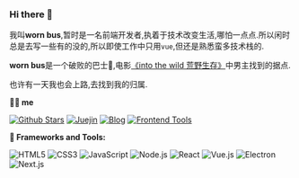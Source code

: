 ### Hi there 👋

我叫**worn bus**,暂时是一名前端开发者,执着于技术改变生活,哪怕一点点.所以闲时总是去写一些有的没的,所以即使工作中只用`vue`,但还是熟悉蛮多技术栈的.

**worn bus**是一个破败的巴士🚌,电影[《into the wild 荒野生存》](https://baike.baidu.com/item/%E8%8D%92%E9%87%8E%E7%94%9F%E5%AD%98/1894715?fr=aladdin)中男主找到的据点.

也许有一天我也会上路,去找到我的归属.

**👨‍💻 me**

[![Github Stars](https://img.shields.io/github/stars/dogdogbrother?color=2da44e&label=Github%20Star&logo=github)](https://github.com/dogdogbrother)
[![Juejin](https://img.shields.io/badge/dynamic/json?color=1e80ff&label=稀土掘金&logo=bytedance&logoColor=white&query=%24.data.follower_count&url=https%3A%2F%2Fapi.juejin.cn%2Fuser_api%2Fv1%2Fuser%2Fget%3Fuser_id%3D2189882895384093)](https://juejin.cn/user/2612095360711895)
[![Blog](https://img.shields.io/badge/-freetoplay-0ea5e9?logo=Bloglovin&logoColor=white&label=博客)](https://freetoplay.netlify.app/)
[![Frontend Tools](https://img.shields.io/badge/-freetomark-6366f1?logo=Textpattern&logoColor=white&label=前端工具)](https://freetomark.netlify.app/)

**🔧 Frameworks and Tools:**

![HTML5](https://img.shields.io/badge/-HTML5-E34F26?logo=html5&logoColor=white)
![CSS3](https://img.shields.io/badge/-CSS3-1572B6?logo=css3&logoColor=white)
![JavaScript](https://img.shields.io/badge/-JavaScript-4e4e4e?logo=javascript&logoColor=#F7DF1E)
![Node.js](https://img.shields.io/badge/-Node.js-339933?logo=node.js&logoColor=white)
![React](https://img.shields.io/badge/-React-20232a?logo=react&logoColor=61dafb)
![Vue.js](https://img.shields.io/badge/-Vue.js-42b883?logo=vue.js&logoColor=white)
![Electron](https://img.shields.io/badge/-Electron-996666?logo=Electron&logoColor=white)
![Next.js](https://img.shields.io/badge/-Next.js-CCCCFF?logo=Next.js&logoColor=black)
